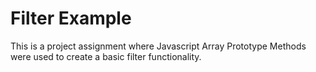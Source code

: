 # Filter Example
This is a project assignment where Javascript Array Prototype Methods were used to create a basic filter functionality.